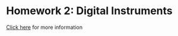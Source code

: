 # Homework 2: Digital Instruments

<a href = "http://www.ctralie.com/Teaching/CS472A_S2021/Assignments/HW2_DigitalInstruments">Click here</a> for more information
